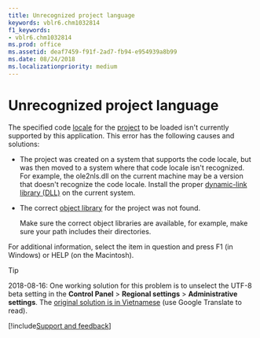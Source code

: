```yaml
---
title: Unrecognized project language
keywords: vblr6.chm1032814
f1_keywords:
- vblr6.chm1032814
ms.prod: office
ms.assetid: deaf7459-f91f-2ad7-fb94-e954939a8b99
ms.date: 08/24/2018
ms.localizationpriority: medium
---
```



# Unrecognized project language

The specified code [locale](../../Glossary/vbe-glossary.md#locale) for the [project](../../Glossary/vbe-glossary.md#project) to be loaded isn't currently supported by this application. This error has the following causes and solutions:

- The project was created on a system that supports the code locale, but was then moved to a system where that code locale isn't recognized. For example, the ole2nls.dll on the current machine may be a version that doesn't recognize the code locale. Install the proper [dynamic-link library (DLL)](../../Glossary/vbe-glossary.md#dynamic-link-library-dll) on the current system.
    
- The correct [object library](../../Glossary/vbe-glossary.md#object-library) for the project was not found.

  Make sure the correct object libraries are available, for example, make sure your path includes their directories.
    

For additional information, select the item in question and press F1 (in Windows) or HELP (on the Macintosh).

> [!TIP] 
> 2018-08-16: One working solution for this problem is to unselect the UTF-8 beta setting in the **Control Panel** > **Regional settings** > **Administrative settings**. The [original solution is in Vietnamese](https://blog.hocexcel.online/sua-loi-unrecognized-project-language-trong-vba.html) (use Google Translate to read).

[!include[Support and feedback](~/includes/feedback-boilerplate.md)]
